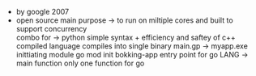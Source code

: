 * by google 2007
* open source
main purpose -> to run on miltiple cores and built to support concurrency   
combo for -> python simple syntax + efficiency and saftey of c++
compiled language compiles into single binary main.gp -> myapp.exe
inittiating module go mod init bokking-app
entry point for go LANG -> main function
only one function for go
